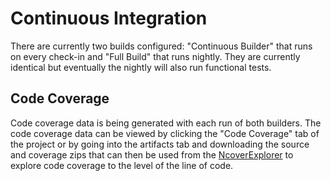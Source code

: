 Continuous Integration
======================

There are currently two builds configured: "Continuous Builder" that runs on every check-in and "Full Build" that runs nightly. They are currently identical but eventually the nightly will also run functional tests.

## Code Coverage

Code coverage data is being generated with each run of both builders. The code coverage data can be viewed by clicking the "Code Coverage" tab of the project or by going into the artifacts tab and downloading the source and coverage zips that can then be used from the [NcoverExplorer](http://www.kiwidude.com/blog/2007/09/ncoverexplorer-v140.html) to explore code coverage to the level of the line of code. 
